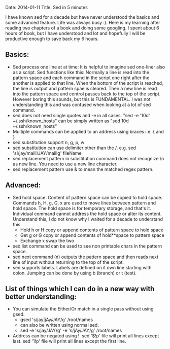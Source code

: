 Date: 2014-01-11
Title: Sed in 5 minutes

I have known sed for a decade but have never understood the basics and some
advanced feature. Life was always busy :). Here is my learning after reading two
chapters of a book and doing some googling. I spent about 6 hours of book, but I
have understood and lot and hopefully I will be productive enough to save back
my 6 hours.

Basics:
-------
* Sed process one line at at time: It is helpful to imagine sed one-liner also as
a script. Sed functions like this: Normally a line is read into the pattern
space and each command in the script one right after the another is applied to
that line. When the bottom of the script is reached, the line is output and
pattern spae is cleared. Then a new line is read into the pattern space and
control passes back to the top of the script. However boring this sounds, but
this is FUNDAMENTAL. I was not understanding this and was confused when looking
at a lot of sed command.
* sed does not need single quotes and -e in all cases.  "sed -e '10d'
 ~/.ssh/known_hosts" can be simply written as "sed 10d ~/.ssh/known_hosts"
* Multiple commands can be applied to an address using braces i.e. { and }
* sed substitution support n, g, p, w
* sed substitution can use delimiter other than the /. e.g. sed
's!/jay/mail!/JAY/mail!g' fileName
* sed replacement pattern in substitution command does not recognize \n as new
 line. You need to use a new line character.
* sed replacement pattern use & to mean the matched regex pattern.

Advanced:
---------
* Sed hold space: Content of pattern space can be copied to hold space. Commands
h, H, g, G, x are used to move lines between pattern and hold space. The hold
space is for temporary storage, and that's it. Individual command cannot address
the hold space or alter its content. Understand this, I do not know why I waited
for a decade to understand this.
   * Hold h or H copy or append contents of pattern space to hold space
   * Get  g or G copy or append contents of hold**space to pattern space
   * Exchange x  swap the two
* sed list command can be used to see non printable chars in the pattern space.
* sed next command (n) outputs the pattern space and then reads next line of
 input without returning to the top of the script.
* sed supports labels. Labels are defined on it own line starting with colon.
 Jumping can be done by using b (branch) or t (test).

List of things which I can do in a new way with better understanding:
---------------------------------------------------------------------

* You can simulate the Either/Or match in a single pass without using gsed.
   * gsed 's/jay|jAy/JAY/g' /root/names
   * can also be written using normal sed.
   * sed -e 's/jay/JAY/g' -e 's/jAy/JAY/g' /root/names
* Address can be negated using !. sed '$!p' file will print all lines except
last. sed '1!p' file will print all lines except the first line.
